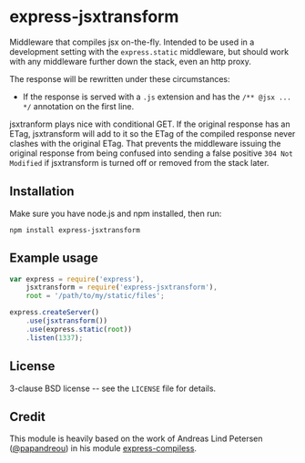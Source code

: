 # express-jsxtransform

Middleware that compiles jsx on-the-fly. Intended to be used in a
development setting with the `express.static` middleware, but should
work with any middleware further down the stack, even an http proxy.

The response will be rewritten under these circumstances:

* If the response is served with a `.js` extension and has the
`/** @jsx ... */` annotation on the first line.

jsxtranform plays nice with conditional GET. If the original response
has an ETag, jsxtransform will add to it so the ETag of the compiled
response never clashes with the original ETag. That prevents the
middleware issuing the original response from being confused into
sending a false positive `304 Not Modified` if jsxtransform is turned
off or removed from the stack later.


## Installation

Make sure you have node.js and npm installed, then run:

    npm install express-jsxtransform

## Example usage

```javascript
var express = require('express'),
    jsxtransform = require('express-jsxtransform'),
    root = '/path/to/my/static/files';

express.createServer()
    .use(jsxtransform())
    .use(express.static(root))
    .listen(1337);
```

## License

3-clause BSD license -- see the `LICENSE` file for details.

## Credit

This module is heavily based on the work of Andreas Lind Petersen
([@papandreou](https://github.com/papandreou)) in his module
[express-compiless](https://github.com/papandreou/express-compiless).
